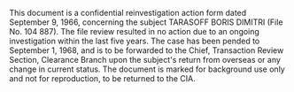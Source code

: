 This document is a confidential reinvestigation action form dated September 9, 1966, concerning the subject TARASOFF BORIS DIMITRI (File No. 104 887). The file review resulted in no action due to an ongoing investigation within the last five years. The case has been pended to September 1, 1968, and is to be forwarded to the Chief, Transaction Review Section, Clearance Branch upon the subject's return from overseas or any change in current status. The document is marked for background use only and not for reproduction, to be returned to the CIA.
